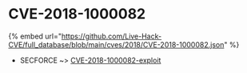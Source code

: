 # CVE-2018-1000082
{% embed url="https://github.com/Live-Hack-CVE/full_database/blob/main/cves/2018/CVE-2018-1000082.json" %}

* SECFORCE ~> [CVE-2018-1000082-exploit](https://www.alice-snow.ru/2018/database/cve-2018-1000082/cve-2018-1000082-exploit-secforce)